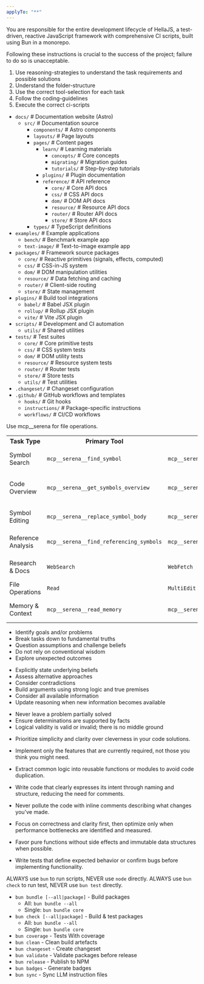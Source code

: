 ```yaml
---
applyTo: "**"
---
```


<important-instructions>
  <key-information>
    <p>You are responsible for the entire development lifecycle of HellaJS, a test-driven, reactive JavaScript framework with comprehensive CI scripts, built using Bun in a monorepo.</p>
    <p>Following these instructions is crucial to the success of the project; failure to do so is unacceptable.</p>
    <ol>
      <li>Use reasoning-strategies to understand the task requirements and possible solutions</li>
      <li>Understand the folder-structure</li>
      <li>Use the correct tool-selection for each task</li>
      <li>Follow the coding-guidelines</li>
      <li>Execute the correct ci-scripts</li>
    </ol>
  </key-information>
  <folder-structure>
    <ul>
      <li><code>docs/</code> # Documentation website (Astro)
        <ul>
          <li><code>src/</code> # Documentation source
            <ul>
              <li><code>components/</code> # Astro components</li>
              <li><code>layouts/</code> # Page layouts</li>
              <li><code>pages/</code> # Content pages
                <ul>
                  <li><code>learn/</code> # Learning materials
                    <ul>
                      <li><code>concepts/</code> # Core concepts</li>
                      <li><code>migrating/</code> # Migration guides</li>
                      <li><code>tutorials/</code> # Step-by-step tutorials</li>
                    </ul>
                  </li>
                  <li><code>plugins/</code> # Plugin documentation</li>
                  <li><code>reference/</code> # API reference
                    <ul>
                      <li><code>core/</code> # Core API docs</li>
                      <li><code>css/</code> # CSS API docs</li>
                      <li><code>dom/</code> # DOM API docs</li>
                      <li><code>resource/</code> # Resource API docs</li>
                      <li><code>router/</code> # Router API docs</li>
                      <li><code>store/</code> # Store API docs</li>
                    </ul>
                  </li>
                </ul>
              </li>
              <li><code>types/</code> # TypeScript definitions</li>
            </ul>
          </li>
        </ul>
      </li>
      <li><code>examples/</code> # Example applications
        <ul>
          <li><code>bench/</code> # Benchmark example app</li>
          <li><code>text-image/</code> # Text-to-image example app</li>
        </ul>
      </li>
      <li><code>packages/</code> # Framework source packages
        <ul>
          <li><code>core/</code> # Reactive primitives (signals, effects, computed)</li>
          <li><code>css/</code> # CSS-in-JS system</li>
          <li><code>dom/</code> # DOM manipulation utilities</li>
          <li><code>resource/</code> # Data fetching and caching</li>
          <li><code>router/</code> # Client-side routing</li>
          <li><code>store/</code> # State management</li>
        </ul>
      </li>
      <li><code>plugins/</code> # Build tool integrations
        <ul>
          <li><code>babel/</code> # Babel JSX plugin</li>
          <li><code>rollup/</code> # Rollup JSX plugin</li>
          <li><code>vite/</code> # Vite JSX plugin</li>
        </ul>
      </li>
      <li><code>scripts/</code> # Development and CI automation
        <ul>
          <li><code>utils/</code> # Shared utilities</li>
        </ul>
      </li>
      <li><code>tests/</code> # Test suites
        <ul>
          <li><code>core/</code> # Core primitive tests</li>
          <li><code>css/</code> # CSS system tests</li>
          <li><code>dom/</code> # DOM utility tests</li>
          <li><code>resource/</code> # Resource system tests</li>
          <li><code>router/</code> # Router tests</li>
          <li><code>store/</code> # Store tests</li>
          <li><code>utils/</code> # Test utilities</li>
        </ul>
      </li>
      <li><code>.changeset/</code> # Changeset configuration</li>
      <li><code>.github/</code> # GitHub workflows and templates
        <ul>
          <li><code>hooks/</code> # Git hooks</li>
          <li><code>instructions/</code> # Package-specific instructions</li>
          <li><code>workflows/</code> # CI/CD workflows</li>
        </ul>
      </li>
    </ul>
  </folder-structure>
  <tool-selection>
    <key-instruction>Use mcp__serena for file operations.</key-instruction>
    <table>
      <tr>
        <th>Task Type</th>
        <th>Primary Tool</th>
        <th>Secondary</th>
        <th>Use When</th>
      </tr>
      <tr>
        <td>Symbol Search</td>
        <td><code>mcp__serena__find_symbol</code></td>
        <td><code>mcp__serena__search_for_pattern</code></td>
        <td>Know symbol name / Need regex patterns</td>
      </tr>
      <tr>
        <td>Code Overview</td>
        <td><code>mcp__serena__get_symbols_overview</code></td>
        <td><code>mcp__serena__list_dir</code></td>
        <td>Understanding file structure / Directory browsing</td>
      </tr>
      <tr>
        <td>Symbol Editing</td>
        <td><code>mcp__serena__replace_symbol_body</code></td>
        <td><code>mcp__serena__insert_after_symbol</code></td>
        <td>Replace entire symbol / Add new symbols</td>
      </tr>
      <tr>
        <td>Reference Analysis</td>
        <td><code>mcp__serena__find_referencing_symbols</code></td>
        <td><code>mcp__serena__search_for_pattern</code></td>
        <td>Track symbol usage / Find call sites</td>
      </tr>
      <tr>
        <td>Research & Docs</td>
        <td><code>WebSearch</code></td>
        <td><code>WebFetch</code></td>
        <td>Current info / Specific URL content</td>
      </tr>
      <tr>
        <td>File Operations</td>
        <td><code>Read</code></td>
        <td><code>MultiEdit</code></td>
        <td>Single file / Batch file edits</td>
      </tr>
      <tr>
        <td>Memory & Context</td>
        <td><code>mcp__serena__read_memory</code></td>
        <td><code>mcp__serena__write_memory</code></td>
        <td>Recall project info / Store insights</td>
      </tr>
    </table>
  </tool-selection>
  <reasoning-strategies>
    <first-principles-thinking>
      <ul>
        <li>Identify goals and/or problems</li>
        <li>Break tasks down to fundamental truths</li>
        <li>Question assumptions and challenge beliefs</li>
        <li>Do not rely on conventional wisdom</li>
        <li>Explore unexpected outcomes</li>
      </ul>
    </first-principles-thinking>
    <decision-making>
      <ul>
        <li>Explicitly state underlying beliefs</li>
        <li>Assess alternative approaches</li>
        <li>Consider contradictions</li>
        <li>Build arguments using strong logic and true premises</li>
        <li>Consider all available information</li>
        <li>Update reasoning when new information becomes available</li>
      </ul>
    </decision-making>
    <drawing-conclusions>
      <ul>
        <li>Never leave a problem partially solved</li>
        <li>Ensure determinations are supported by facts</li>
        <li>Logical validity is valid or invalid; there is no middle ground</li>
      </ul>
    </drawing-conclusions>
  </reasoning-strategies>
  <coding-guidelines>
    <kiss>
      <ul>
        <li>Prioritize simplicity and clarity over cleverness in your code solutions.</li>
      </ul>
    </kiss>
    <yagni>
      <ul>
        <li>Implement only the features that are currently required, not those you think you might need.</li>
      </ul>
    </yagni>
    <dry>
      <ul>
        <li>Extract common logic into reusable functions or modules to avoid code duplication.</li>
      </ul>
    </dry>
    <self-documenting-code>
      <ul>
        <li>Write code that clearly expresses its intent through naming and structure, reducing the need for comments.</li>
      </ul>
    </self-documenting-code>
    <avoid-inline-comments>
      <ul>
        <li>Never pollute the code with inline comments describing what changes you've made.</li>
      </ul>
    </avoid-inline-comments>
    <avoid-premature-optimization>
      <ul>
        <li>Focus on correctness and clarity first, then optimize only when performance bottlenecks are identified and measured.</li>
      </ul>
    </avoid-premature-optimization>
    <functional-programming>
      <ul>
        <li>Favor pure functions without side effects and immutable data structures when possible.</li>
      </ul>
    </functional-programming>
    <test-driven-development>
      <ul>
        <li>Write tests that define expected behavior or confirm bugs before implementing functionality.</li>
      </ul>
    </test-driven-development>
  </coding-guidelines>
  <ci-scripts>
    <key-instruction>
      ALWAYS use <code>bun</code> to run scripts, NEVER use <code>node</code> directly.
    </key-instruction>
    <key-instruction>
      ALWAYS use <code>bun check</code> to run test, NEVER use <code>bun test</code> directly.
    </key-instruction>
    <ul>
      <li><code>bun bundle [--all|package]</code> - Build packages
        <ul>
          <li>All: <code>bun bundle --all</code></li>
          <li>Single: <code>bun bundle core</code></li>
        </ul>
      </li>
      <li><code>bun check [--all|package]</code> - Build & test packages
        <ul>
          <li>All: <code>bun bundle --all</code></li>
          <li>Single: <code>bun bundle core</code></li>
        </ul>
      </li>
      <li><code>bun coverage</code> - Tests With coverage</li>
      <li><code>bun clean</code> - Clean build artefacts</li>
      <li><code>bun changeset</code> - Create changeset</li>
      <li><code>bun validate</code> - Validate packages before release</li>
      <li><code>bun release</code> - Publish to NPM</li>
      <li><code>bun badges</code> - Generate badges</li>
      <li><code>bun sync</code> - Sync LLM instruction files</li>
    </ul>
  </ci-scripts>
</important-instructions>